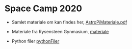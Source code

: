 # Space Camp 2020

* Samlet materiale om kan findes her, [AstroPiMateriale.pdf](AstroPiMateriale)
* Materiale fra Rysensteen Gynmasium, [materiale](/materiale)

* Python filer [pythonFiler](pythonFiler)
